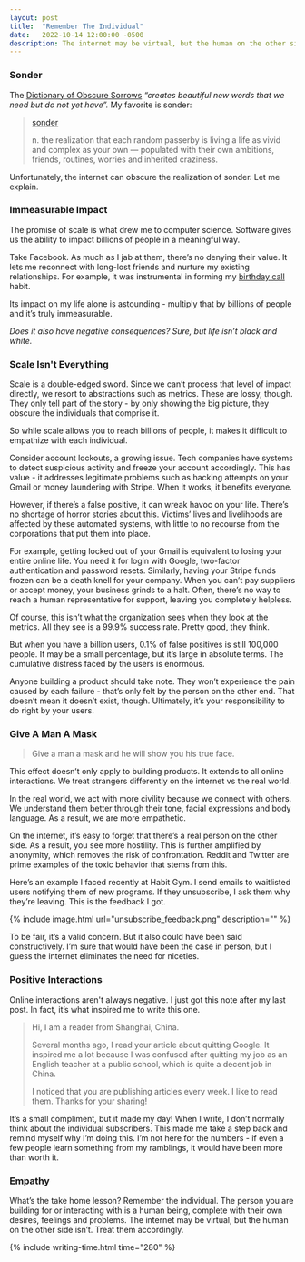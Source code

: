 ```yaml
---
layout: post
title:  "Remember The Individual"
date:   2022-10-14 12:00:00 -0500
description: The internet may be virtual, but the human on the other side isn’t.
---
```


### Sonder

The [Dictionary of Obscure Sorrows](https://www.dictionaryofobscuresorrows.com) *“creates beautiful new words that we need but do not yet have”.* My favorite is sonder:

> [sonder](https://www.dictionaryofobscuresorrows.com/post/23536922667/sonder)
>
> n. the realization that each random passerby is living a life as vivid and complex as your own — populated with their own ambitions, friends, routines, worries and inherited craziness.

Unfortunately, the internet can obscure the realization of sonder. Let me explain.

### Immeasurable Impact

The promise of scale is what drew me to computer science. Software gives us the ability to impact billions of people in a meaningful way. 

Take Facebook. As much as I jab at them, there’s no denying their value. It lets me reconnect with long-lost friends and nurture my existing relationships. For example, it was instrumental in forming my [birthday call]({{site.url}}/birthday-calls) habit. 

Its impact on my life alone is astounding - multiply that by billions of people and it’s truly immeasurable. 

*Does it also have negative consequences? Sure, but life isn’t black and white.*

### Scale Isn't Everything

Scale is a double-edged sword. Since we can’t process that level of impact directly, we resort to abstractions such as metrics. These are lossy, though. They only tell part of the story - by only showing the big picture, they obscure the individuals that comprise it.

So while scale allows you to reach billions of people, it makes it difficult to empathize with each individual.

Consider account lockouts, a growing issue. Tech companies have systems to detect suspicious activity and freeze your account accordingly. This has value - it addresses legitimate problems such as hacking attempts on your Gmail or money laundering with Stripe. When it works, it benefits everyone.

However, if there’s a false positive, it can wreak havoc on your life. There’s no shortage of horror stories about this. Victims’ lives and livelihoods are affected by these automated systems, with little to no recourse from the corporations that put them into place. 

For example, getting locked out of your Gmail is equivalent to losing your entire online life. You need it for login with Google, two-factor authentication and password resets. Similarly, having your Stripe funds frozen can be a death knell for your company. When you can’t pay suppliers or accept money, your business grinds to a halt. Often, there’s no way to reach a human representative for support, leaving you completely helpless.

Of course, this isn’t what the organization sees when they look at the metrics. All they see is a 99.9% success rate. Pretty good, they think. 

But when you have a billion users, 0.1% of false positives is still 100,000 people. It may be a small percentage, but it’s large in absolute terms. The cumulative distress faced by the users is enormous.

Anyone building a product should take note. They won’t experience the pain caused by each failure - that’s only felt by the person on the other end. That doesn’t mean it doesn’t exist, though. Ultimately, it’s your responsibility to do right by your users.

### Give A Man A Mask

> Give a man a mask and he will show you his true face.

This effect doesn’t only apply to building products. It extends to all online interactions. We treat strangers differently on the internet vs the real world. 

In the real world, we act with more civility because we connect with others. We understand them better through their tone, facial expressions and body language. As a result, we are more empathetic.

On the internet, it’s easy to forget that there’s a real person on the other side. As a result, you see more hostility. This is further amplified by anonymity, which removes the risk of confrontation. Reddit and Twitter are prime examples of the toxic behavior that stems from this.

Here’s an example I faced recently at Habit Gym. I send emails to waitlisted users notifying them of new programs. If they unsubscribe, I ask them why they’re leaving. This is the feedback I got.

{% include image.html url="unsubscribe_feedback.png" description="" %}

To be fair, it’s a valid concern. But it also could have been said constructively. I’m sure that would have been the case in person, but I guess the internet eliminates the need for niceties.

### Positive Interactions

Online interactions aren't always negative. I just got this note after my last post. In fact, it’s what inspired me to write this one.

> Hi, I am a reader from Shanghai, China. 
>
> Several months ago, I read your article about quitting Google. It inspired me a lot because I was confused after quitting my job as an English teacher at a public school, which is quite a decent job in China. 
>
> I noticed that you are publishing articles every week. I like to read them. Thanks for your sharing!

It’s a small compliment, but it made my day! When I write, I don’t normally think about the individual subscribers. This made me take a step back and remind myself why I’m doing this. I’m not here for the numbers - if even a few people learn something from my ramblings, it would have been more than worth it.

### Empathy

What’s the take home lesson? Remember the individual. The person you are building for or interacting with is a human being, complete with their own desires, feelings and problems. The internet may be virtual, but the human on the other side isn’t. Treat them accordingly.

{% include writing-time.html time="280" %}
